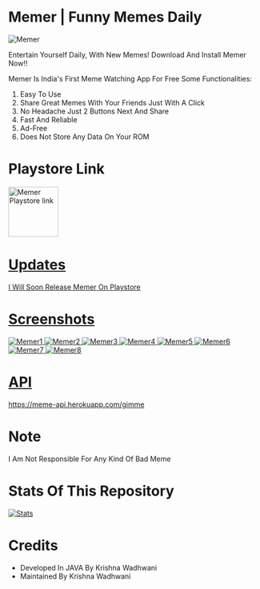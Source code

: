 # Memer | Funny Memes Daily

![Memer](https://user-images.githubusercontent.com/61587047/123535389-2778b400-d741-11eb-9efc-b416a7d15ba9.jpg)

Entertain Yourself Daily, With New Memes! Download And Install Memer Now!!

Memer Is India's First Meme Watching App For Free
Some Functionalities:

1) Easy To Use
2) Share Great Memes With Your Friends Just With A Click
3) No Headache Just 2 Buttons Next And Share
4) Fast And Reliable
5) Ad-Free
6) Does Not Store Any Data On Your ROM

# Playstore Link

<a href="https://play.google.com/store/apps/details?id=com.memer">
<img alt="Memer Playstore link" height = 100 src="https://user-images.githubusercontent.com/61587047/124344330-07d50600-dbef-11eb-8efe-88bb170f49af.png">

# Updates

I Will Soon Release Memer On Playstore

# Screenshots

![Memer1](https://user-images.githubusercontent.com/61587047/123759025-23819900-d8dd-11eb-96b9-7f26b22352b9.png)
![Memer2](https://user-images.githubusercontent.com/61587047/123759032-24b2c600-d8dd-11eb-82bc-43b3bed49ec8.png)
![Memer3](https://user-images.githubusercontent.com/61587047/123759035-25e3f300-d8dd-11eb-9986-ca8e3bb7eab5.png)
![Memer4](https://user-images.githubusercontent.com/61587047/123759069-2da39780-d8dd-11eb-8bb3-65116456a8d6.png)
![Memer5](https://user-images.githubusercontent.com/61587047/123759072-2f6d5b00-d8dd-11eb-99ad-3b318546b828.png)
![Memer6](https://user-images.githubusercontent.com/61587047/123759073-309e8800-d8dd-11eb-87c4-1e52e45c7984.png)
![Memer7](https://user-images.githubusercontent.com/61587047/123759079-31cfb500-d8dd-11eb-8de1-ff5b945c0dc1.png)
![Memer8](https://user-images.githubusercontent.com/61587047/123759100-37c59600-d8dd-11eb-9ae3-dfbd043d22b4.png)

# API

https://meme-api.herokuapp.com/gimme

# Note

I Am Not Responsible For Any Kind Of Bad Meme

# Stats Of This Repository

[![Stats](https://github-readme-stats.vercel.app/api/pin/?username=KrishnaWadhwani&repo=Memer&theme=dracula)](https://github.com/KrishnaWadhwani)

# Credits

 - Developed In JAVA By Krishna Wadhwani
 - Maintained By Krishna Wadhwani
